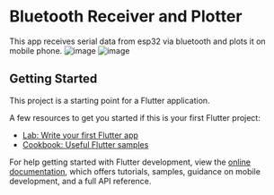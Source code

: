 # Bluetooth Receiver and Plotter
This app receives serial data from esp32 via bluetooth and plots it on mobile phone.
![image](https://github.com/4YU5H25/vnit/assets/137501269/9e0f1f8b-3670-46a3-92d4-49fe397edb14)
![image](https://github.com/4YU5H25/vnit/assets/137501269/198629e3-6052-42e7-8dd4-09e5aa133b04)



## Getting Started

This project is a starting point for a Flutter application.

A few resources to get you started if this is your first Flutter project:

- [Lab: Write your first Flutter app](https://docs.flutter.dev/get-started/codelab)
- [Cookbook: Useful Flutter samples](https://docs.flutter.dev/cookbook)

For help getting started with Flutter development, view the
[online documentation](https://docs.flutter.dev/), which offers tutorials,
samples, guidance on mobile development, and a full API reference.
